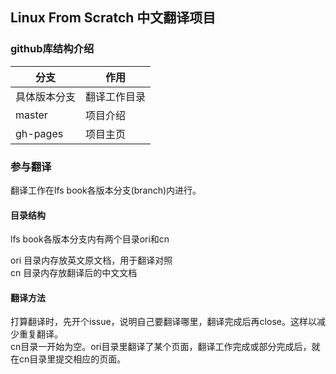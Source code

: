## Linux From Scratch 中文翻译项目


### github库结构介绍
|分支|作用|
|-----|-----|
|具体版本分支|翻译工作目录|
|master|项目介绍|
|gh-pages|项目主页|


### 参与翻译
翻译工作在lfs book各版本分支(branch)内进行。
#### 目录结构
lfs book各版本分支内有两个目录ori和cn  

ori 目录内存放英文原文档，用于翻译对照  
cn  目录内存放翻译后的中文文档

#### 翻译方法
打算翻译时，先开个issue，说明自己要翻译哪里，翻译完成后再close。这样以减少重复翻译。  
cn目录一开始为空。ori目录里翻译了某个页面，翻译工作完成或部分完成后，就在cn目录里提交相应的页面。
